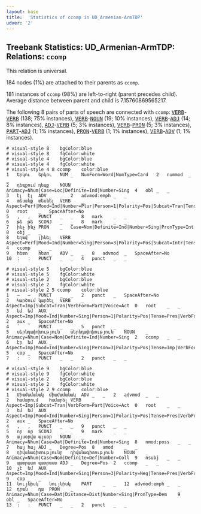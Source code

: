 ```yaml
---
layout: base
title:  'Statistics of ccomp in UD_Armenian-ArmTDP'
udver: '2'
---
```


## Treebank Statistics: UD_Armenian-ArmTDP: Relations: `ccomp`

This relation is universal.

184 nodes (1%) are attached to their parents as `ccomp`.

181 instances of `ccomp` (98%) are left-to-right (parent precedes child).
Average distance between parent and child is 7.15760869565217.

The following 8 pairs of parts of speech are connected with `ccomp`: <tt><a href="hy_armtdp-pos-VERB.html">VERB</a></tt>-<tt><a href="hy_armtdp-pos-VERB.html">VERB</a></tt> (138; 75% instances), <tt><a href="hy_armtdp-pos-VERB.html">VERB</a></tt>-<tt><a href="hy_armtdp-pos-NOUN.html">NOUN</a></tt> (19; 10% instances), <tt><a href="hy_armtdp-pos-VERB.html">VERB</a></tt>-<tt><a href="hy_armtdp-pos-ADJ.html">ADJ</a></tt> (14; 8% instances), <tt><a href="hy_armtdp-pos-ADJ.html">ADJ</a></tt>-<tt><a href="hy_armtdp-pos-VERB.html">VERB</a></tt> (5; 3% instances), <tt><a href="hy_armtdp-pos-VERB.html">VERB</a></tt>-<tt><a href="hy_armtdp-pos-PRON.html">PRON</a></tt> (5; 3% instances), <tt><a href="hy_armtdp-pos-PART.html">PART</a></tt>-<tt><a href="hy_armtdp-pos-ADJ.html">ADJ</a></tt> (1; 1% instances), <tt><a href="hy_armtdp-pos-PRON.html">PRON</a></tt>-<tt><a href="hy_armtdp-pos-VERB.html">VERB</a></tt> (1; 1% instances), <tt><a href="hy_armtdp-pos-VERB.html">VERB</a></tt>-<tt><a href="hy_armtdp-pos-ADV.html">ADV</a></tt> (1; 1% instances).


~~~ conllu
# visual-style 8	bgColor:blue
# visual-style 8	fgColor:white
# visual-style 4	bgColor:blue
# visual-style 4	fgColor:white
# visual-style 4 8 ccomp	color:blue
1	Երկու	երկու	NUM	_	NumForm=Word|NumType=Card	2	nummod	_	_
2	դեպքում	դեպք	NOUN	_	Animacy=Nhum|Case=Loc|Definite=Ind|Number=Sing	4	obl	_	_
3	էլ	էլ	ADV	_	_	2	advmod:emph	_	_
4	տեսանք	տեսնել	VERB	_	Aspect=Perf|Mood=Ind|Number=Plur|Person=1|Polarity=Pos|Subcat=Tran|Tense=Past|VerbForm=Fin|Voice=Act	0	root	_	SpaceAfter=No
5	,	,	PUNCT	_	_	8	mark	_	_
6	թե	թե	SCONJ	_	_	8	mark	_	_
7	ինչ	ինչ	PRON	_	Case=Nom|Definite=Ind|Number=Sing|PronType=Int	8	obj	_	_
8	եղավ	լինել	VERB	_	Aspect=Perf|Mood=Ind|Number=Sing|Person=3|Polarity=Pos|Subcat=Intr|Tense=Past|VerbForm=Fin|Voice=Mid	4	ccomp	_	_
9	հետո	հետո	ADV	_	_	8	advmod	_	SpaceAfter=No
10	:	:	PUNCT	_	_	4	punct	_	_

~~~


~~~ conllu
# visual-style 5	bgColor:blue
# visual-style 5	fgColor:white
# visual-style 2	bgColor:blue
# visual-style 2	fgColor:white
# visual-style 2 5 ccomp	color:blue
1	–	–	PUNCT	_	_	2	punct	_	SpaceAfter=No
2	Կարծում	կարծել	VERB	_	Aspect=Imp|Subcat=Tran|VerbForm=Part|Voice=Act	0	root	_	_
3	եմ	եմ	AUX	_	Aspect=Imp|Mood=Ind|Number=Sing|Person=1|Polarity=Pos|Tense=Pres|VerbForm=Fin	2	aux	_	SpaceAfter=No
4	՝	՝	PUNCT	_	_	5	punct	_	_
5	սերնդափոխություն	սերնդափոխություն	NOUN	_	Animacy=Nhum|Case=Nom|Definite=Ind|Number=Sing	2	ccomp	_	_
6	էր	եմ	AUX	_	Aspect=Imp|Mood=Ind|Number=Sing|Person=3|Polarity=Pos|Tense=Imp|VerbForm=Fin	5	cop	_	SpaceAfter=No
7	:	:	PUNCT	_	_	2	punct	_	_

~~~


~~~ conllu
# visual-style 9	bgColor:blue
# visual-style 9	fgColor:white
# visual-style 2	bgColor:blue
# visual-style 2	fgColor:white
# visual-style 2 9 ccomp	color:blue
1	Միաժամանակ	միաժամանակ	ADV	_	_	2	advmod	_	_
2	համարում	համարել	VERB	_	Aspect=Imp|Subcat=Tran|VerbForm=Part|Voice=Act	0	root	_	_
3	եմ	եմ	AUX	_	Aspect=Imp|Mood=Ind|Number=Sing|Person=1|Polarity=Pos|Tense=Pres|VerbForm=Fin	2	aux	_	SpaceAfter=No
4	,	,	PUNCT	_	_	9	punct	_	_
5	որ	որ	SCONJ	_	_	9	mark	_	_
6	այսօրվա	այսօր	NOUN	_	Animacy=Nhum|Case=Dat|Definite=Ind|Number=Sing	8	nmod:poss	_	_
7	հայ	հայ	ADJ	_	Degree=Pos	8	amod	_	_
8	դիվանագիտությունը	դիվանագիտություն	NOUN	_	Animacy=Nhum|Case=Nom|Definite=Def|Number=Coll	9	nsubj	_	_
9	պատրաստ	պատրաստ	ADJ	_	Degree=Pos	2	ccomp	_	_
10	չէ	եմ	AUX	_	Aspect=Imp|Mood=Ind|Number=Sing|Person=3|Polarity=Neg|Tense=Pres|VerbForm=Fin	9	cop	_	_
11	նույնիսկ	նույնիսկ	PART	_	_	12	advmod:emph	_	_
12	դրան	դա	PRON	_	Animacy=Nhum|Case=Dat|Distance=Dist|Number=Sing|PronType=Dem	9	obl	_	SpaceAfter=No
13	:	:	PUNCT	_	_	2	punct	_	_

~~~


